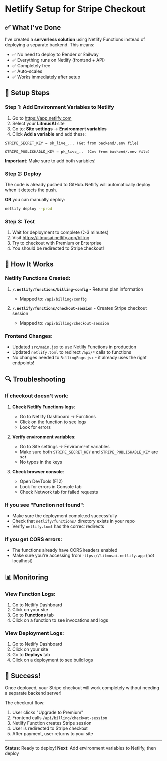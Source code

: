 # Netlify Setup for Stripe Checkout

## ✅ What I've Done

I've created a **serverless solution** using Netlify Functions instead of deploying a separate backend. This means:

- ✅ No need to deploy to Render or Railway
- ✅ Everything runs on Netlify (frontend + API)
- ✅ Completely free
- ✅ Auto-scales
- ✅ Works immediately after setup

## 🔧 Setup Steps

### Step 1: Add Environment Variables to Netlify

1. Go to https://app.netlify.com
2. Select your **LitmusAI** site
3. Go to: **Site settings** → **Environment variables**
4. Click **Add a variable** and add these:

```
STRIPE_SECRET_KEY = sk_live_... (Get from backend/.env file)

STRIPE_PUBLISHABLE_KEY = pk_live_... (Get from backend/.env file)
```

**Important**: Make sure to add both variables!

### Step 2: Deploy

The code is already pushed to GitHub. Netlify will automatically deploy when it detects the push.

**OR** you can manually deploy:

```bash
netlify deploy --prod
```

### Step 3: Test

1. Wait for deployment to complete (2-3 minutes)
2. Visit https://litmusai.netlify.app/billing
3. Try to checkout with Premium or Enterprise
4. You should be redirected to Stripe checkout!

## 🎯 How It Works

### Netlify Functions Created:

1. **`/.netlify/functions/billing-config`** - Returns plan information

   - Mapped to: `/api/billing/config`

2. **`/.netlify/functions/checkout-session`** - Creates Stripe checkout session
   - Mapped to: `/api/billing/checkout-session`

### Frontend Changes:

- Updated `src/main.jsx` to use Netlify Functions in production
- Updated `netlify.toml` to redirect `/api/*` calls to functions
- No changes needed to `BillingPage.jsx` - it already uses the right endpoints!

## 🔍 Troubleshooting

### If checkout doesn't work:

1. **Check Netlify Functions logs**:

   - Go to Netlify Dashboard → Functions
   - Click on the function to see logs
   - Look for errors

2. **Verify environment variables**:

   - Go to Site settings → Environment variables
   - Make sure both `STRIPE_SECRET_KEY` and `STRIPE_PUBLISHABLE_KEY` are set
   - No typos in the keys

3. **Check browser console**:
   - Open DevTools (F12)
   - Look for errors in Console tab
   - Check Network tab for failed requests

### If you see "Function not found":

- Make sure the deployment completed successfully
- Check that `netlify/functions/` directory exists in your repo
- Verify `netlify.toml` has the correct redirects

### If you get CORS errors:

- The functions already have CORS headers enabled
- Make sure you're accessing from `https://litmusai.netlify.app` (not localhost)

## 📊 Monitoring

### View Function Logs:

1. Go to Netlify Dashboard
2. Click on your site
3. Go to **Functions** tab
4. Click on a function to see invocations and logs

### View Deployment Logs:

1. Go to Netlify Dashboard
2. Click on your site
3. Go to **Deploys** tab
4. Click on a deployment to see build logs

## 🎉 Success!

Once deployed, your Stripe checkout will work completely without needing a separate backend server!

The checkout flow:

1. User clicks "Upgrade to Premium"
2. Frontend calls `/api/billing/checkout-session`
3. Netlify Function creates Stripe session
4. User is redirected to Stripe checkout
5. After payment, user returns to your site

---

**Status**: Ready to deploy!
**Next**: Add environment variables to Netlify, then deploy
